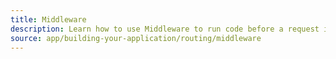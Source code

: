 ```yaml
---
title: Middleware
description: Learn how to use Middleware to run code before a request is completed.
source: app/building-your-application/routing/middleware
---
```

